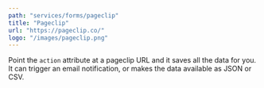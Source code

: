 ```yaml
---
path: "services/forms/pageclip"
title: "Pageclip"
url: "https://pageclip.co/"
logo: "/images/pageclip.png"
---
```


Point the `action` attribute at a pageclip URL and it saves all the data for you. It can trigger an email notification, or makes the data available as JSON or CSV.
